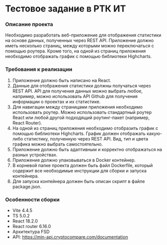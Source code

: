 # Тестовое задание в РТК ИТ

### Описание проекта

Необходимо разработать веб-приложение для отображения статистики на основе данных, полученных через REST API. Приложение должно иметь несколько страниц, между которыми можно переключаться с помощью роутера. Кроме того, на одной из страниц приложения необходимо отображать график с помощью библиотеки Highcharts.

### Требования к реализации

1. Приложение должно быть написано на React.
2. Данные для отображения статистики должны получаться через REST API. API для получения данных можно выбрать любое, например, можно использовать API Github для получения информации о проектах и их статистике.
3. Для навигации между страницами приложения необходимо использовать роутер. Можно использовать стандартный роутер React или любой другой подходящий роутинг-пакет (например, React Router).
4. На одной из страниц приложения необходимо отобразить график с помощью библиотеки Highcharts. График должен отображать какую-либо статистику, полученную через REST API. Вид, тип и цвета графика можно выбрать самостоятельно.
5. Приложение должно быть адаптивным и корректно отображаться на разных устройствах.
6. Приложение должно упаковываться в Docker контейнер.
7. В корневой папке проекта должен быть файл Dockerfile, который содержит все необходимые инструкции для сборки и запуска контейнера.
8. Для запуска контейнера должен быть описан скрипт в файле package.json.

### Особенности сборки
- Vite 4.4.5
- TS 5.0.2
- React 18.2.0
- React router 6.16.0
- Архитектура FSD
- API: https://min-api.cryptocompare.com/documentation